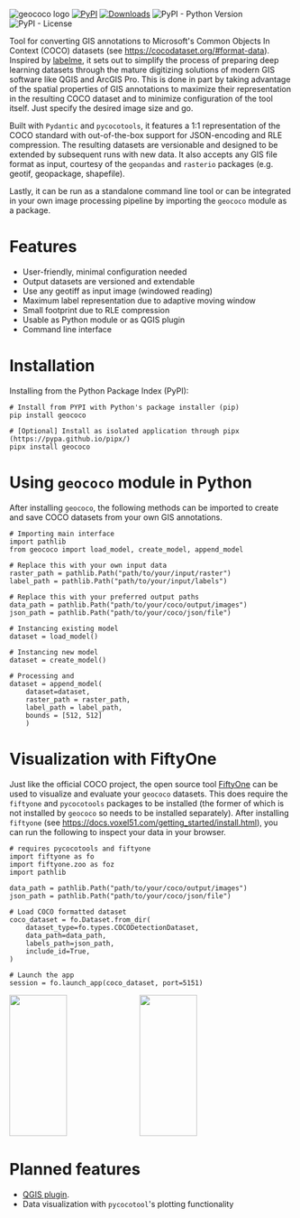 ![geococo logo](https://github.com/jaspersiebring/GeoCOCO/assets/25051531/a5749794-7314-4a17-ae71-3d8015a5933c)
[![PyPI](https://img.shields.io/pypi/v/libretro-finder)](https://pypi.org/project/libretro-finder/)
[![Downloads](https://static.pepy.tech/badge/libretro-finder)](https://pepy.tech/project/libretro-finder)
![PyPI - Python Version](https://img.shields.io/pypi/pyversions/libretro-finder)
![PyPI - License](https://img.shields.io/pypi/l/libretro-finder)

Tool for converting GIS annotations to Microsoft's Common Objects In Context (COCO) datasets (see https://cocodataset.org/#format-data). Inspired by [labelme](https://github.com/wkentaro/labelme), it sets out to simplify the process of preparing deep learning datasets through the mature digitizing solutions of modern GIS software like QGIS and ArcGIS Pro. This is done in part by taking advantage of the spatial properties of GIS annotations to maximize their representation in the resulting COCO dataset and to minimize configuration of the tool itself. Just specify the desired image size and go.

Built with `Pydantic` and `pycocotools`, it features a 1:1 representation of the COCO standard with out-of-the-box support for JSON-encoding and RLE compression. The resulting datasets are versionable and designed to be extended by subsequent runs with new data. It also accepts any GIS file format as input, courtesy of the `geopandas` and `rasterio` packages (e.g. geotif, geopackage, shapefile).

Lastly, it can be run as a standalone command line tool or can be integrated in your own image processing pipeline by importing the `geococo` module as a package.


# Features
- User-friendly, minimal configuration needed
- Output datasets are versioned and extendable
- Use any geotiff as input image (windowed reading)
- Maximum label representation due to adaptive moving window
- Small footprint due to RLE compression
- Usable as Python module or as QGIS plugin
- Command line interface


# Installation
Installing from the Python Package Index (PyPI):
````
# Install from PYPI with Python's package installer (pip)
pip install geococo

# [Optional] Install as isolated application through pipx (https://pypa.github.io/pipx/)
pipx install geococo
````


# Using `geococo` module in Python
After installing `geococo`, the following methods can be imported to create and save COCO datasets from your own GIS annotations.
````
# Importing main interface
import pathlib
from geococo import load_model, create_model, append_model

# Replace this with your own input data
raster_path = pathlib.Path("path/to/your/input/raster")
label_path = pathlib.Path("path/to/your/input/labels")

# Replace this with your preferred output paths
data_path = pathlib.Path("path/to/your/coco/output/images")
json_path = pathlib.Path("path/to/your/coco/json/file")

# Instancing existing model
dataset = load_model()

# Instancing new model
dataset = create_model()

# Processing and
dataset = append_model(
    dataset=dataset,
    raster_path = raster_path,
    label_path = label_path,
    bounds = [512, 512]
    )
````


# Visualization with FiftyOne
Just like the official COCO project, the open source tool [FiftyOne](https://docs.voxel51.com/) can be used to visualize and evaluate your `geococo` datasets. This does require the `fiftyone` and `pycocotools` packages to be installed (the former of which is not installed by `geococo` so needs to be installed separately). After installing `fiftyone` (see https://docs.voxel51.com/getting_started/install.html), you can run the following to inspect your data in your browser.

````
# requires pycocotools and fiftyone
import fiftyone as fo
import fiftyone.zoo as foz
import pathlib

data_path = pathlib.Path("path/to/your/coco/output/images")
json_path = pathlib.Path("path/to/your/coco/json/file")

# Load COCO formatted dataset
coco_dataset = fo.Dataset.from_dir(
    dataset_type=fo.types.COCODetectionDataset,
    data_path=data_path,
    labels_path=json_path,
    include_id=True,
)

# Launch the app
session = fo.launch_app(coco_dataset, port=5151)
````

<p float="left">
  <img src="https://github.com/jaspersiebring/GeoCOCO/assets/25051531/3fd31779-7c9b-4524-9722-44b4f693a023" width="45%" height = 250/>
  <img src="https://github.com/jaspersiebring/GeoCOCO/assets/25051531/71ed2d59-d6b1-426a-9c7a-1260a50e4e40" width="45%" height = 250 />
</p>



# Planned features
- [QGIS plugin](https://github.com/jaspersiebring/geococo-qgis-plugin).
- Data visualization with `pycocotool`'s plotting functionality
